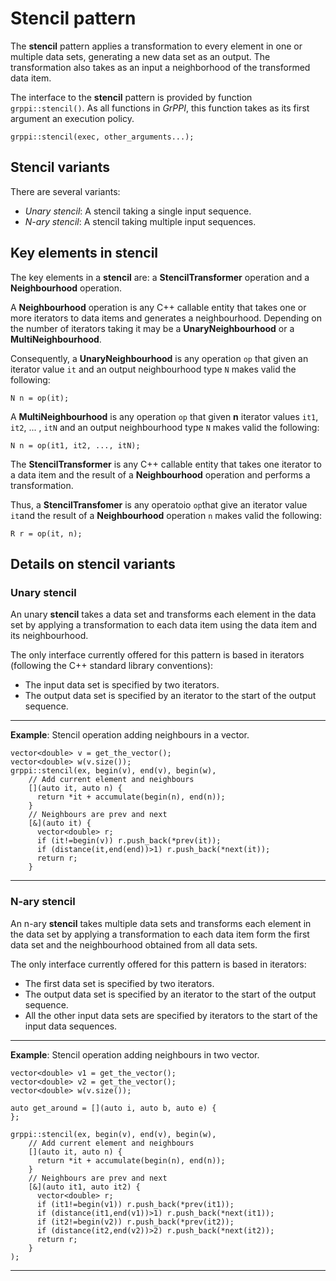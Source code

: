 # Stencil pattern

The **stencil** pattern applies a transformation to every element in one or
multiple data sets, generating a new data set as an output. The transformation
also takes as an input a neighborhood of the transformed data item.

The interface to the **stencil** pattern is provided by function
`grppi::stencil()`. As all functions in *GrPPI*, this function takes as its
first argument an execution policy.

~~~{.cpp}
grppi::stencil(exec, other_arguments...);
~~~

## Stencil variants

There are several variants:

* *Unary stencil*: A stencil taking a single input sequence.
* *N-ary stencil*: A stencil taking multiple input sequences.

## Key elements in stencil

The key elements in a **stencil** are: a **StencilTransformer** operation and a
**Neighbourhood** operation.

A **Neighbourhood** operation is any C++ callable entity that takes one or more 
iterators to data items and generates a neighbourhood. Depending on 
the number of iterators taking it may be a **UnaryNeighbourhood** or a 
**MultiNeighbourhood**.

Consequently, a **UnaryNeighbourhood** is any operation `op` that given an iterator 
value `it` and an output neighbourhood type `N` makes valid the following:

~~~{.cpp}
N n = op(it);
~~~

A **MultiNeighbourhood** is any operation `op` that given **n** iterator values
`it1`, `it2`, ... , `itN` and an output neighbourhood type `N` makes valid the following:

~~~{.cpp}
N n = op(it1, it2, ..., itN);
~~~

The **StencilTransformer** is any C++ callable entity that takes 
one iterator to a data item and the result of a **Neighbourhood** operation and performs
a transformation. 

Thus, a **StencilTransfomer** is any operatoio `op`that give an iterator value `it`and 
the result of a **Neighbourhood** operation `n` makes valid the following:

~~~{.cpp}
R r = op(it, n);
~~~

## Details on stencil variants

### Unary stencil

An unary **stencil** takes a data set and transforms each element in the data set by
applying a transformation to each data item using the data item and its neighbourhood.

The only interface currently offered for this pattern is based in iterators
(following the C++ standard library conventions):

* The input data set is specified by two iterators.
* The output data set is specified by an iterator to the start of the output sequence.

---
**Example**: Stencil operation adding neighbours in a vector.
~~~{.cpp}
vector<double> v = get_the_vector();
vector<double> w(v.size());
grppi::stencil(ex, begin(v), end(v), begin(w),
    // Add current element and neighbours
    [](auto it, auto n) {
      return *it + accumulate(begin(n), end(n)); 
    }
    // Neighbours are prev and next
    [&](auto it) {
      vector<double> r;
      if (it!=begin(v)) r.push_back(*prev(it));
      if (distance(it,end(end))>1) r.push_back(*next(it));
      return r;
    }
~~~
---

### N-ary stencil

An n-ary **stencil** takes multiple data sets and transforms each element in the data set by
applying a transformation to each data item form the first data set and the neighbourhood
obtained from all data sets.

The only interface currently offered for this pattern is based in iterators:

* The first data set is specified by two iterators.
* The output data set is specified by an iterator to the start of the output sequence.
* All the other input data sets are specified by iterators to the start of the input data sequences.

---
**Example**: Stencil operation adding neighbours in two vector.
~~~{.cpp}
vector<double> v1 = get_the_vector();
vector<double> v2 = get_the_vector();
vector<double> w(v.size());

auto get_around = [](auto i, auto b, auto e) {
};

grppi::stencil(ex, begin(v), end(v), begin(w),
    // Add current element and neighbours
    [](auto it, auto n) {
      return *it + accumulate(begin(n), end(n)); 
    }
    // Neighbours are prev and next
    [&](auto it1, auto it2) {
      vector<double> r;
      if (it1!=begin(v1)) r.push_back(*prev(it1));
      if (distance(it1,end(v1))>1) r.push_back(*next(it1));
      if (it2!=begin(v2)) r.push_back(*prev(it2));
      if (distance(it2,end(v2))>2) r.push_back(*next(it2));
      return r;
    }
);
~~~
---
